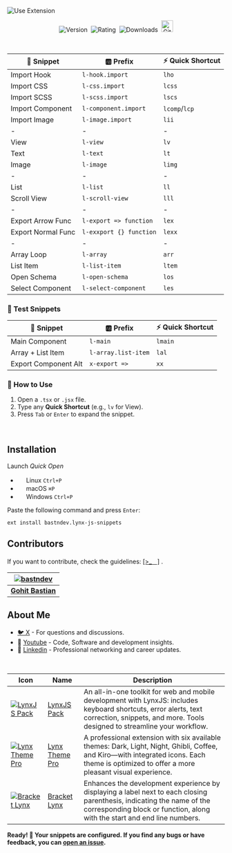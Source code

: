 ![Use Extension](https://raw.githubusercontent.com/bastndev/Lynxjs-Snippets.tsx/refs/heads/main/assets/gif/snippet-preview.gif)

<p align="center">
    <img src="https://vsmarketplacebadges.dev/version-short/bastndev.lynx-js-snippets.jpg?style=for-the-badge&colorA=0078ca&colorB=EEEEEE&color=000000&label=VERSION" alt="Version">&nbsp;
    <img src="https://vsmarketplacebadges.dev/rating-short/bastndev.lynx-js-snippets.jpg?style=for-the-badge&colorA=0078ca&colorB=EEEEEE&color=000000&label=Rating" alt="Rating">&nbsp;
    <img src="https://vsmarketplacebadges.dev/downloads-short/bastndev.lynx-js-snippets.jpg?style=for-the-badge&colorA=0078ca&colorB=EEEEEE&color=000000&label=Downloads" alt="Downloads">&nbsp;
    <a href="https://github.com/bastndev/Lynxjs-Snippets.tsx"><img src="https://raw.githubusercontent.com/bastndev/Lynxjs-Snippets.tsx/main/assets/images/star.png" width="26.6px" alt="Github Star ⭐️"></a>
</p>

</br>

| 🧩 Snippet         | 🆎 Prefix               | ⚡ Quick Shortcut |
| ------------------ | ----------------------- | ----------------- |
| Import Hook        | `l-hook.import`         | `lho`             |
| Import CSS         | `l-css.import`          | `lcss`            |
| Import SCSS        | `l-scss.import`         | `lscs`            |
| Import Component   | `l-component.import`    | `lcomp`/`lcp`     |
| Import Image       | `l-image.import`        | `lii`             |
| -                  | -                       | -                 |
| View               | `l-view`                | `lv`              |
| Text               | `l-text`                | `lt`              |
| Image              | `l-image`               | `limg`            |
| -                  | -                       | -                 |
| List               | `l-list`                | `ll`              |
| Scroll View        | `l-scroll-view`         | `lll`             |
| -                  | -                       | -                 |
| Export Arrow Func  | `l-export => function`  | `lex`             |
| Export Normal Func | `l-exxport {} function` | `lexx`            |
| -                  | -                       | -                 |
| Array Loop         | `l-array`               | `arr`             |
| List Item          | `l-list-item`           | `ltem`            |
| Open Schema        | `l-open-schema`         | `los`             |
| Select Component   | `l-select-component`    | `les`             |

### 🧪 Test Snippets

| 🧩 Snippet           | 🆎 Prefix           | ⚡ Quick Shortcut |
| -------------------- | ------------------- | ----------------- |
| Main Component       | `l-main`            | `lmain`           |
| Array + List Item    | `l-array.list-item` | `lal`             |
| Export Component Alt | `x-export =>`       | `xx`              |

### 🚀 How to Use

1. Open a `.tsx` or `.jsx` file.
2. Type any **Quick Shortcut** (e.g., `lv` for View).
3. Press `Tab` or `Enter` to expand the snippet.

</br>

## Installation

Launch _Quick Open_

- <img src="https://www.kernel.org/theme/images/logos/favicon.png" width=16 height=16/> Linux `Ctrl+P`
- <img src="https://developer.apple.com/favicon.ico" width=16 height=16/> macOS `⌘P`
- <img src="https://www.microsoft.com/favicon.ico" width=16 height=16/> Windows `Ctrl+P`

Paste the following command and press `Enter`:

```
ext install bastndev.lynx-js-snippets
```

## Contributors

If you want to contribute, check the guidelines: [[>_ᅠ]](https://github.com/bastndev/Lynxjs-Snippets.tsx/blob/main/CONTRIBUTING.md) .

| [![bastndev](https://github.com/bastndev.png?size=100)](https://www.bastndev.com) |
| :-------------------------------------------------------------------------------: |
|                 **[Gohit Bastian](https://github.com/bastndev)**                  |

## About Me

- [🐦 X](https://twitter.com/bastndev) - For questions and discussions.
- 🔴 [Youtube](https://www.youtube.com/@bastndev?sub_confirmation=1) - Code, Software and development insights.
- 💼 [Linkedin](https://www.linkedin.com/in/bastndev) - Professional networking and career updates.

</br>

| Icon                                                                                                                                                                                                                                     | Name                                                     | Description                                                                                                                                                                                        |
| ---------------------------------------------------------------------------------------------------------------------------------------------------------------------------------------------------------------------------------------- | -------------------------------------------------------- | -------------------------------------------------------------------------------------------------------------------------------------------------------------------------------------------------- |
| [![LynxJS Pack](https://bastndev.gallerycdn.vsassets.io/extensions/bastndev/lynxjs-pack/0.1.8/1745206864969/Microsoft.VisualStudio.Services.Icons.Default)](https://marketplace.visualstudio.com/items?itemName=bastndev.lynxjs-pack)    | [LynxJS Pack](https://github.com/bastndev/LynxJs-Packge) | An all-in-one toolkit for web and mobile development with LynxJS: includes keyboard shortcuts, error alerts, text correction, snippets, and more. Tools designed to streamline your workflow.      |
| [![Lynx Theme Pro](https://bastndev.gallerycdn.vsassets.io/extensions/bastndev/lynx-theme/0.1.2/1744898058774/Microsoft.VisualStudio.Services.Icons.Default)](https://marketplace.visualstudio.com/items?itemName=bastndev.lynx-theme)   | [Lynx Theme Pro](https://github.com/bastndev/Lynx-Theme) | A professional extension with six available themes: Dark, Light, Night, Ghibli, Coffee, and Kiro—with integrated icons. Each theme is optimized to offer a more pleasant visual experience.        |
| [![Bracket Lynx](https://bastndev.gallerycdn.vsassets.io/extensions/bastndev/bracket-lynx/0.2.0/1748219628473/Microsoft.VisualStudio.Services.Icons.Default)](https://marketplace.visualstudio.com/items?itemName=bastndev.bracket-lynx) | [Bracket Lynx](https://github.com/bastndev/Bracket-Lynx) | Enhances the development experience by displaying a label next to each closing parenthesis, indicating the name of the corresponding block or function, along with the start and end line numbers. |

**Ready! 🚀 Your snippets are configured. If you find any bugs or have feedback, you can [open an issue](https://github.com/bastndev/Lynxjs-Snippets.tsx/issues).**
